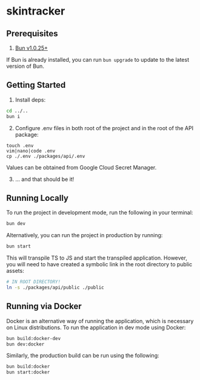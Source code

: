 # skintracker

## Prerequisites

1. [Bun v1.0.25+](https://bun.sh/)

If Bun is already installed, you can run `bun upgrade` to update to the latest version of Bun.

## Getting Started

1. Install deps:

```bash
cd ../..
bun i
```

2. Configure .env files in both root of the project and in the root of the API package:

```
touch .env
vim|nano|code .env
cp ./.env ./packages/api/.env
```

Values can be obtained from Google Cloud Secret Manager.

3. ... and that should be it!

## Running Locally

To run the project in development mode, run the following in your terminal:

```bash
bun dev
```

Alternatively, you can run the project in production by running:

```bash
bun start
```

This will transpile TS to JS and start the transpiled application. However, you will need to have created a symbolic link in the root directory to public assets:

```bash
# IN ROOT DIRECTORY!
ln -s ./packages/api/public ./public
```

## Running via Docker

Docker is an alternative way of running the application, which is necessary on Linux distributions. To run the application in dev mode using Docker:
```bash
bun build:docker-dev
bun dev:docker
```

Similarly, the production build can be run using the following:

```bash
bun build:docker
bun start:docker
```


